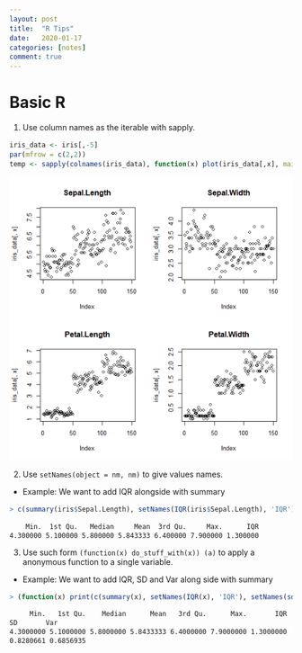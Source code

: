 ```yaml
---
layout: post
title:  "R Tips"
date:   2020-01-17
categories: [notes]
comment: true
---
```


# Basic R
1. Use column names as the iterable with sapply.
```r
iris_data <- iris[,-5]
par(mfrow = c(2,2))
temp <- sapply(colnames(iris_data), function(x) plot(iris_data[,x], main = x))
```
![Plot](https://github.com/yuyueshihaoren/yuyueshihaoren.github.io/raw/master/_assets/iris_scatter.png)

2. Use `setNames(object = nm, nm)` to give values names.
  - Example: We want to add IQR alongside with summary
```r
> c(summary(iris$Sepal.Length), setNames(IQR(iris$Sepal.Length), 'IQR'))
```
```
    Min.  1st Qu.   Median     Mean  3rd Qu.     Max.      IQR 
4.300000 5.100000 5.800000 5.843333 6.400000 7.900000 1.300000
```

3. Use such form `(function(x) do_stuff_with(x)) (a)` to apply a anonymous function to a single variable.
 - Example: We want to add IQR, SD and Var along side with summary
 ```r
> (function(x) print(c(summary(x), setNames(IQR(x), 'IQR'), setNames(sd(x), 'SD'), setNames(var(x), 'Var')))) (iris$Sepal.Length)
```
```
     Min.   1st Qu.    Median      Mean   3rd Qu.      Max.       IQR        SD       Var 
4.3000000 5.1000000 5.8000000 5.8433333 6.4000000 7.9000000 1.3000000 0.8280661 0.6856935 
```
